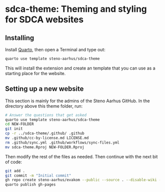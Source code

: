 # sdca-theme: Theming and styling for SDCA websites

## Installing

Install [Quarto](https://quarto.org/docs/get-started/), then open a
Terminal and type out:

``` bash
quarto use template steno-aarhus/sdca-theme
```

This will install the extension and create an template that you can use
as a starting place for the website.

## Setting up a new website

This section is mainly for the admins of the Steno Aarhus GitHub. In the
directory above this theme folder, run:

``` bash
# Answer the questions that get asked
quarto use template steno-aarhus/sdca-theme
cd NEW-FOLDER
git init
cp -r ../sdca-theme/.github/ .github
mv .github/cc-by-license.md LICENSE.md
rm .github/sync.yml .github/workflows/sync-files.yml
mv sdca-theme.Rproj NEW-FOLDER.Rproj
```

Then modify the rest of the files as needed. Then continue with the next
bit of code:

``` bash
git add .
git commit -m "Initial commit"
gh repo create steno-aarhus/evakom --public --source . --disable-wiki --push --team NAME
quarto publish gh-pages
```
